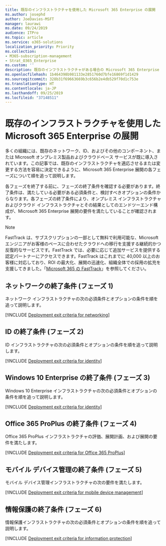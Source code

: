 ```yaml
---
title: 既存のインフラストラクチャを使用した Microsoft 365 Enterprise の展開
ms.author: josephd
author: JoeDavies-MSFT
manager: laurawi
ms.date: 09/24/2019
audience: ITPro
ms.topic: article
ms.service: o365-solutions
localization_priority: Priority
ms.collection:
- M365-subscription-management
- Strat_O365_Enterprise
ms.custom: ''
description: 既存のインフラストラクチャがある場合の Microsoft 365 Enterprise の展開の終了条件について順を追って説明します。
ms.openlocfilehash: 1b464398b981133e2851760d7bfe16869f1d1429
ms.sourcegitcommit: 328b31f69663669b3c656b2e4db529f70d1c753e
ms.translationtype: HT
ms.contentlocale: ja-JP
ms.lasthandoff: 09/25/2019
ms.locfileid: "37148511"
---
```

# <a name="deployment-of-microsoft-365-enterprise-with-existing-infrastructure"></a>既存のインフラストラクチャを使用した Microsoft 365 Enterprise の展開

多くの組織には、既存のネットワーク、ID、およびその他のコンポーネント、または Microsoft オンプレミス製品およびクラウドベース サービスが既に導入されています。この記事では、既存のインフラストラクチャを適応させるまたは変更する方法を容易に決定できるように、Microsoft 365 Enterprise 展開の各フェーズについて順を追って説明します。

各フェーズを終了する前に、フェーズの終了条件を確認する必要があります。終了条件は、満たしている必要がある必須条件と、検討すべきオプションの条件からなります。各フェーズの終了条件により、オンプレミス インフラストラクチャおよびクラウド インフラストラクチャとその結果としてのエンドツーエンド構成が、Microsoft 365 Enterprise 展開の要件を満たしていることが確認されます。

> [!Note] 
> FastTrack は、サブスクリプションの一部として無料で利用可能な、Microsoft エンジニアがお客様のペースに合わせたクラウドへの移行を支援する継続的かつ反復的なサービスです。FastTrack では、必要に応じて追加サービスを提供する認定パートナーにアクセスできます。FastTrack はこれまでに 40,000 以上のお客様に対応しており、ROI の最大化、展開の迅速化、組織全体での採用の拡充を支援してきました。「[Microsoft 365 の FastTrack](https://fasttrack.microsoft.com/microsoft365)」を参照してください。

## <a name="exit-criteria-for-networking-phase-1"></a>ネットワークの終了条件 (フェーズ 1)

ネットワーク インフラストラクチャの次の必須条件とオプションの条件を順を追って説明します。

[!INCLUDE [Deployment exit criteria for networking](./includes/deployment-exit-criteria-networking.md)]

## <a name="exit-criteria-for-identity-phase-2"></a>ID の終了条件 (フェーズ 2)

ID インフラストラクチャの次の必須条件とオプションの条件を順を追って説明します。

[!INCLUDE [Deployment exit criteria for identity](./includes/deployment-exit-criteria-identity.md)]

## <a name="exit-criteria-for-windows-10-enterprise-phase-3"></a>Windows 10 Enterprise の終了条件 (フェーズ 3)

Windows 10 Enterprise インフラストラクチャの次の必須条件とオプションの条件を順を追って説明します。

[!INCLUDE [Deployment exit criteria for identity](./includes/deployment-exit-criteria-windows10.md)]

## <a name="exit-criteria-for-office-365-proplus-phase-4"></a>Office 365 ProPlus の終了条件 (フェーズ 4)

Office 365 ProPlus インフラストラクチャの評価、展開計画、および展開の要件を満たします。

[!INCLUDE [Deployment exit criteria for Office 365 ProPlus](./includes/deployment-exit-criteria-office365proplus.md)]

## <a name="exit-criteria-for-mobile-device-management-phase-5"></a>モバイル デバイス管理の終了条件 (フェーズ 5)

モバイル デバイス管理インフラストラクチャの次の要件を満たします。

[!INCLUDE [Deployment exit criteria for mobile device management](./includes/deployment-exit-criteria-mobility.md)]

## <a name="exit-criteria-for-information-protection-phase-6"></a>情報保護の終了条件 (フェーズ 6)

情報保護インフラストラクチャの次の必須条件とオプションの条件を順を追って説明します。

[!INCLUDE [Deployment exit criteria for information protection](./includes/deployment-exit-criteria-infoprotect.md)]

